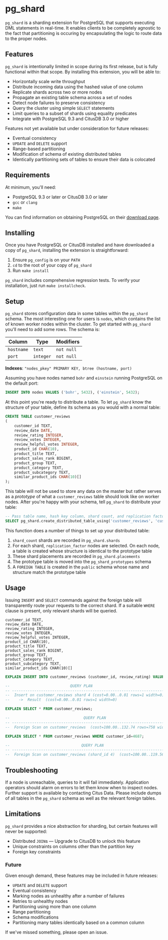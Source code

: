 # pg_shard

`pg_shard` is a sharding extension for PostgreSQL that supports executing DML statements in real-time. It enables clients to be completely agnostic to the fact that partitioning is occuring by encapsulating the logic to route data to the proper nodes.

## Features

`pg_shard` is intentionally limited in scope during its first release, but is fully functional within that scope. By installing this extension, you will be able to:

  * Horizontally scale write throughput
  * Distribute incoming data using the hashed value of one column
  * Replicate shards across two or more nodes
  * Propagate an existing table schema across a set of nodes
  * Detect node failures to preserve consistency
  * Query the cluster using simple `SELECT` statements
  * Limit queries to a subset of shards using equality predicates
  * Integrate with PostgreSQL 9.3 and CitusDB 3.0 or higher

Features not yet available but under consideration for future releases:

  * Eventual consistency
  * `UPDATE` and `DELETE` support
  * Range-based partitioning
  * Modification of schema of existing distributed tables
  * Identically partitioning sets of tables to ensure their data is colocated

## Requirements

At minimum, you'll need:

  * PostgreSQL 9.3 or later or CitusDB 3.0 or later
  * `gcc` or `clang`
  * `make`

You can find information on obtaining PostgreSQL on their [download page](http://www.postgresql.org/download/).

## Installing

Once you have PostgreSQL or CitusDB installed and have downloaded a copy of `pg_shard`, installing the extension is straightforward:

  1. Ensure `pg_config` is on your `PATH`
  2. `cd` to the root of your copy of `pg_shard`
  3. Run `make install`

`pg_shard` includes comprehensive regression tests. To verify your installation, just run `make installcheck`.

## Setup

`pg_shard` stores configuration data in some tables within the `pg_shard` schema. The most interesting one for users is `nodes`, which contains the list of known worker nodes within the cluster. To get started with `pg_shard` you'll need to add some rows. The schema is:

| Column     | Type      | Modifiers   |
| ---------- | --------- | ----------- |
| `hostname` | `text`    | `not null`  |
| `port`     | `integer` | `not null`  |

**Indexes**:
  `"nodes_pkey" PRIMARY KEY, btree (hostname, port)`

Assuming you have nodes named `bohr` and `einstein` running PostgreSQL on the default port:

```sql
INSERT INTO nodes VALUES ('bohr', 5432), ('einstein', 5432);
```

At this point you're ready to distribute a table. To let `pg_shard` know the structure of your table, define its schema as you would with a normal table:

```sql
CREATE TABLE customer_reviews
(
    customer_id TEXT,
    review_date DATE,
    review_rating INTEGER,
    review_votes INTEGER,
    review_helpful_votes INTEGER,
    product_id CHAR(10),
    product_title TEXT,
    product_sales_rank BIGINT,
    product_group TEXT,
    product_category TEXT,
    product_subcategory TEXT,
    similar_product_ids CHAR(10)[]
);
```

This table will not be used to store any data on the master but rather serves as a _prototype_ of what a `customer_reviews` table should look like on worker nodes. After you're happy with your schema, tell `pg_shard` to distribute your table:

```sql
-- Pass table name, hash key column, shard count, and replication factor
SELECT pg_shard.create_distributed_table_using('customer_reviews', 'customer_id', 16, 2);
```

This function does a number of things to set up your distributed table:

  1. `shard_count` shards are recorded in `pg_shard.shards`
  2. For each shard, `replication_factor` nodes are selected. On each node, a table is created whose structure is identical to the prototype table
  3. These shard placements are recorded in `pg_shard.placements`
  4. The prototype table is moved into the `pg_shard_prototypes` schema
  5. A `FOREIGN TABLE` is created in the `public` schema whose name and structure match the prototype table

## Usage

Issuing `INSERT` and `SELECT` commands against the foreign table will transparently route your requests to the correct shard. If a suitable `WHERE` clause is present, only relevant shards will be queried.

    customer_id TEXT,
    review_date DATE,
    review_rating INTEGER,
    review_votes INTEGER,
    review_helpful_votes INTEGER,
    product_id CHAR(10),
    product_title TEXT,
    product_sales_rank BIGINT,
    product_group TEXT,
    product_category TEXT,
    product_subcategory TEXT,
    similar_product_ids CHAR(10)[]


```sql
EXPLAIN INSERT INTO customer_reviews (customer_id, review_rating) VALUES (4687, 5);

--                           QUERY PLAN
-- --------------------------------------------------------------------
--  Insert on customer_reviews shard 4 (cost=0.00..0.01 rows=1 width=0)
--    ->  Result  (cost=0.00..0.01 rows=1 width=0)

EXPLAIN SELECT * FROM customer_reviews;

--                                 QUERY PLAN
-- --------------------------------------------------------------------------
--  Foreign Scan on customer_reviews  (cost=100.00..132.74 rows=758 width=84)

EXPLAIN SELECT * FROM customer_reviews WHERE customer_id=4687;

--                                QUERY PLAN
-- -------------------------------------------------------------------------------------
--  Foreign Scan on customer_reviews (shard_id 4)  (cost=100.00..119.56 rows=4 width=84)
```

## Troubleshooting

If a node is unreachable, queries to it will fail immediately. Application operators should alarm on errors to let them know when to inspect nodes. Further support is available by contacting Citus Data. Please include dumps of all tables in the `pg_shard` schema as well as the relevant foreign tables.

## Limitations

`pg_shard` provides a nice abstraction for sharding, but certain features will never be supported:

  * Distributed `JOIN`s — Upgrade to CitusDB to unlock this feature
  * Unique constraints on columns other than the partition key
  * Foreign key constraints

### Future

Given enough demand, these features may be included in future releases:

  * `UPDATE` and `DELETE` support
  * Eventual consistency
  * Marking nodes as unhealthy after a number of failures
  * Retries to unhealthy nodes
  * Partitioning using more than one column
  * Range partitioning
  * Schema modifications
  * Partitioning many tables identically based on a common column

If we've missed something, please open an issue.
